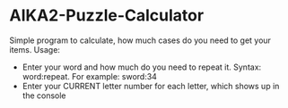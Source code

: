 # AIKA2-Puzzle-Calculator
Simple program to calculate, how much cases do you need to get your items.
Usage:
- Enter your word and how much do you need to repeat it. Syntax: word:repeat. For example: sword:34
- Enter your CURRENT letter number for each letter, which shows up in the console
